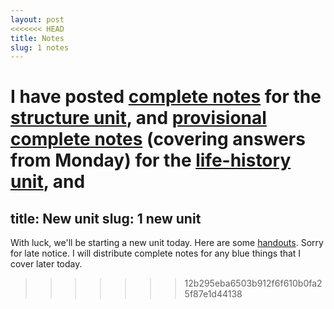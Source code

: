 ```yaml
---
layout: post
<<<<<<< HEAD
title: Notes
slug: 1 notes
---
```


I have posted [complete notes](/materials/structure.complete.pdf) for the [structure unit](/structure), and [provisional complete notes](/materials/life_history.cut.complete.pdf) (covering answers from Monday) for the [life-history unit](/life_history), and 
=======
title: New unit
slug: 1 new unit
---

With luck, we'll be starting a new unit today. Here are some [handouts](/materials/life_history.handouts.pdf). Sorry for late notice. I will distribute complete notes for any blue things that I cover later today.
>>>>>>> 12b295eba6503b912f6f610b0fa25f87e1d44138
